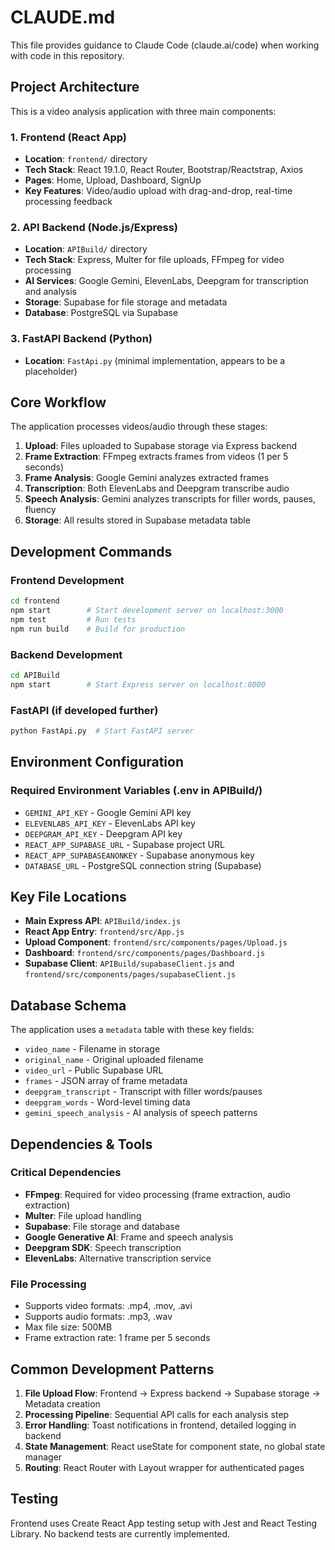 # CLAUDE.md

This file provides guidance to Claude Code (claude.ai/code) when working with code in this repository.

## Project Architecture

This is a video analysis application with three main components:

### 1. Frontend (React App)
- **Location**: `frontend/` directory 
- **Tech Stack**: React 19.1.0, React Router, Bootstrap/Reactstrap, Axios
- **Pages**: Home, Upload, Dashboard, SignUp
- **Key Features**: Video/audio upload with drag-and-drop, real-time processing feedback

### 2. API Backend (Node.js/Express)
- **Location**: `APIBuild/` directory
- **Tech Stack**: Express, Multer for file uploads, FFmpeg for video processing
- **AI Services**: Google Gemini, ElevenLabs, Deepgram for transcription and analysis
- **Storage**: Supabase for file storage and metadata
- **Database**: PostgreSQL via Supabase

### 3. FastAPI Backend (Python)
- **Location**: `FastApi.py` (minimal implementation, appears to be a placeholder)

## Core Workflow

The application processes videos/audio through these stages:
1. **Upload**: Files uploaded to Supabase storage via Express backend
2. **Frame Extraction**: FFmpeg extracts frames from videos (1 per 5 seconds)
3. **Frame Analysis**: Google Gemini analyzes extracted frames
4. **Transcription**: Both ElevenLabs and Deepgram transcribe audio
5. **Speech Analysis**: Gemini analyzes transcripts for filler words, pauses, fluency
6. **Storage**: All results stored in Supabase metadata table

## Development Commands

### Frontend Development
```bash
cd frontend
npm start        # Start development server on localhost:3000
npm test         # Run tests
npm run build    # Build for production
```

### Backend Development
```bash
cd APIBuild
npm start        # Start Express server on localhost:8000
```

### FastAPI (if developed further)
```bash
python FastApi.py  # Start FastAPI server
```

## Environment Configuration

### Required Environment Variables (.env in APIBuild/)
- `GEMINI_API_KEY` - Google Gemini API key
- `ELEVENLABS_API_KEY` - ElevenLabs API key  
- `DEEPGRAM_API_KEY` - Deepgram API key
- `REACT_APP_SUPABASE_URL` - Supabase project URL
- `REACT_APP_SUPABASEANONKEY` - Supabase anonymous key
- `DATABASE_URL` - PostgreSQL connection string (Supabase)

## Key File Locations

- **Main Express API**: `APIBuild/index.js`
- **React App Entry**: `frontend/src/App.js`
- **Upload Component**: `frontend/src/components/pages/Upload.js`
- **Dashboard**: `frontend/src/components/pages/Dashboard.js`
- **Supabase Client**: `APIBuild/supabaseClient.js` and `frontend/src/components/pages/supabaseClient.js`

## Database Schema

The application uses a `metadata` table with these key fields:
- `video_name` - Filename in storage
- `original_name` - Original uploaded filename
- `video_url` - Public Supabase URL
- `frames` - JSON array of frame metadata
- `deepgram_transcript` - Transcript with filler words/pauses
- `deepgram_words` - Word-level timing data
- `gemini_speech_analysis` - AI analysis of speech patterns

## Dependencies & Tools

### Critical Dependencies
- **FFmpeg**: Required for video processing (frame extraction, audio extraction)
- **Multer**: File upload handling
- **Supabase**: File storage and database
- **Google Generative AI**: Frame and speech analysis
- **Deepgram SDK**: Speech transcription
- **ElevenLabs**: Alternative transcription service

### File Processing
- Supports video formats: .mp4, .mov, .avi
- Supports audio formats: .mp3, .wav
- Max file size: 500MB
- Frame extraction rate: 1 frame per 5 seconds

## Common Development Patterns

1. **File Upload Flow**: Frontend → Express backend → Supabase storage → Metadata creation
2. **Processing Pipeline**: Sequential API calls for each analysis step
3. **Error Handling**: Toast notifications in frontend, detailed logging in backend
4. **State Management**: React useState for component state, no global state manager
5. **Routing**: React Router with Layout wrapper for authenticated pages

## Testing

Frontend uses Create React App testing setup with Jest and React Testing Library. No backend tests are currently implemented.